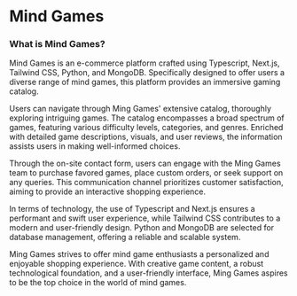 # Mind Games
### What is Mind Games?
Mind Games is an e-commerce platform crafted using Typescript, Next.js, Tailwind CSS, Python, and MongoDB. Specifically designed to offer users a diverse range of mind games, this platform provides an immersive gaming catalog.

Users can navigate through Ming Games' extensive catalog, thoroughly exploring intriguing games. The catalog encompasses a broad spectrum of games, featuring various difficulty levels, categories, and genres. Enriched with detailed game descriptions, visuals, and user reviews, the information assists users in making well-informed choices.

Through the on-site contact form, users can engage with the Ming Games team to purchase favored games, place custom orders, or seek support on any queries. This communication channel prioritizes customer satisfaction, aiming to provide an interactive shopping experience.

In terms of technology, the use of Typescript and Next.js ensures a performant and swift user experience, while Tailwind CSS contributes to a modern and user-friendly design. Python and MongoDB are selected for database management, offering a reliable and scalable system.

Ming Games strives to offer mind game enthusiasts a personalized and enjoyable shopping experience. With creative game content, a robust technological foundation, and a user-friendly interface, Ming Games aspires to be the top choice in the world of mind games.

